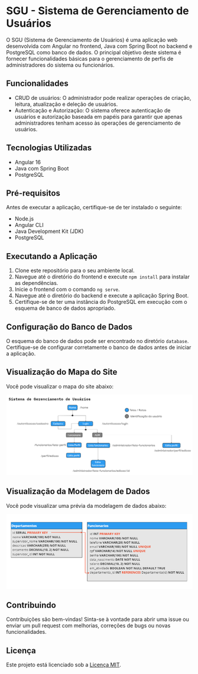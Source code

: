 # SGU - Sistema de Gerenciamento de Usuários

O SGU (Sistema de Gerenciamento de Usuários) é uma aplicação web desenvolvida com Angular no frontend, Java com Spring Boot no backend e PostgreSQL como banco de dados. O principal objetivo deste sistema é fornecer funcionalidades básicas para o gerenciamento de perfis de administradores do sistema ou funcionários.

## Funcionalidades

- CRUD de usuários: O administrador pode realizar operações de criação, leitura, atualização e deleção de usuários.
- Autenticação e Autorização: O sistema oferece autenticação de usuários e autorização baseada em papéis para garantir que apenas administradores tenham acesso às operações de gerenciamento de usuários.

## Tecnologias Utilizadas

- Angular 16
- Java com Spring Boot
- PostgreSQL

## Pré-requisitos

Antes de executar a aplicação, certifique-se de ter instalado o seguinte:

- Node.js
- Angular CLI
- Java Development Kit (JDK)
- PostgreSQL

## Executando a Aplicação

1. Clone este repositório para o seu ambiente local.
2. Navegue até o diretório do frontend e execute `npm install` para instalar as dependências.
3. Inicie o frontend com o comando `ng serve`.
4. Navegue até o diretório do backend e execute a aplicação Spring Boot.
5. Certifique-se de ter uma instância do PostgreSQL em execução com o esquema de banco de dados apropriado.

## Configuração do Banco de Dados

O esquema do banco de dados pode ser encontrado no diretório `database`. Certifique-se de configurar corretamente o banco de dados antes de iniciar a aplicação.

## Visualização do Mapa do Site

Você pode visualizar o mapa do site abaixo:

![Mapa do Site](src/assets/docs/mapa_site.png)

## Visualização da Modelagem de Dados

Você pode visualizar uma prévia da modelagem de dados abaixo:

![Modelagem de Dados](src/assets/docs/modelagem_inicial.png)

## Contribuindo

Contribuições são bem-vindas! Sinta-se à vontade para abrir uma issue ou enviar um pull request com melhorias, correções de bugs ou novas funcionalidades.

## Licença

Este projeto está licenciado sob a [Licença MIT](https://opensource.org/licenses/MIT).
